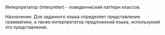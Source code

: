 Интерпретатор (Interpreter) -  поведенческий паттерн классов. 

Назначение: Для заданного языка определяет представление грамматики, а также интерпретатор предложений языка, используюий это представление.
